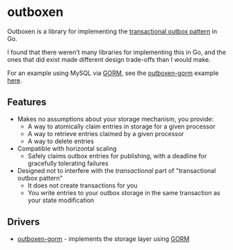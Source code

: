 # outboxen

Outboxen is a library for implementing the [transactional outbox pattern][transactional-outbox-pattern] in Go.

I found that there weren't many libraries for implementing this in Go, and the ones that did exist made different design
trade-offs than I would make.

For an example using MySQL via [GORM][gorm], see the [outboxen-gorm][outboxen-gorm]
example [here][outboxen-gorm-example].

## Features

* Makes no assumptions about your storage mechanism, you provide:
    * A way to atomically claim entries in storage for a given processor
    * A way to retrieve entries claimed by a given processor
    * A way to delete entries
* Compatible with horizontal scaling
    * Safely claims outbox entries for publishing, with a deadline for gracefully tolerating failures
* Designed not to interfere with the _transactional_ part of "transactional outbox pattern"
    * It does not create transactions for you
    * You write entries to your outbox storage in the same transaction as your state modification

## Drivers

* [outboxen-gorm][outboxen-gorm] - implements the storage layer using [GORM][gorm]

[transactional-outbox-pattern]: https://microservices.io/patterns/data/transactional-outbox.html

[outboxen-gorm]: https://github.com/omaskery/outboxen-gorm

[gorm]: https://gorm.io/

[outboxen-gorm-example]: https://github.com/omaskery/outboxen-gorm/examples/mysql
